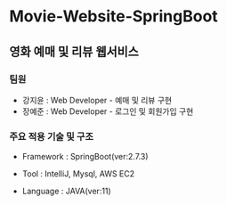 # Movie-Website-SpringBoot
## 영화 예매 및 리뷰 웹서비스

### 팀원

- 강지윤 : Web Developer - 예매 및 리뷰 구현
- 장예준 : Web Developer - 로그인 및 회원가입 구현

### 주요 적용 기술 및 구조

- Framework : SpringBoot(ver:2.7.3)

- Tool : IntelliJ, Mysql, AWS EC2

- Language : JAVA(ver:11)
